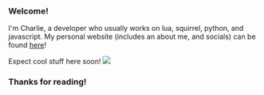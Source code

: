### Welcome!

I'm Charlie, a developer who usually works on lua, squirrel, python, and javascript.
My personal website (includes an about me, and socials) can be found [here](https://0xfe0f.github.io)!

Expect cool stuff here soon!
![](https://dcbadge.vercel.app/api/shield/970867482791407676?style=flat)

### Thanks for reading!
